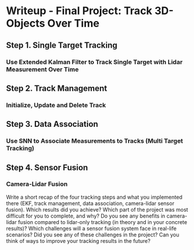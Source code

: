 # Writeup - Final Project: Track 3D-Objects Over Time

## Step 1. Single Target Tracking

### Use Extended Kalman Filter to Track Single Target with Lidar Measurement Over Time

## Step 2. Track Management

### Initialize, Update and Delete Track

## Step 3. Data Association

### Use SNN to Associate Measurements to Tracks (Multi Target Tracking)

## Step 4. Sensor Fusion

### Camera-Lidar Fusion
Write a short recap of the four tracking steps and what you implemented there (EKF, track management, data association, camera-lidar sensor fusion). Which results did you achieve? Which part of the project was most difficult for you to complete, and why?
Do you see any benefits in camera-lidar fusion compared to lidar-only tracking (in theory and in your concrete results)?
Which challenges will a sensor fusion system face in real-life scenarios? Did you see any of these challenges in the project?
Can you think of ways to improve your tracking results in the future?
